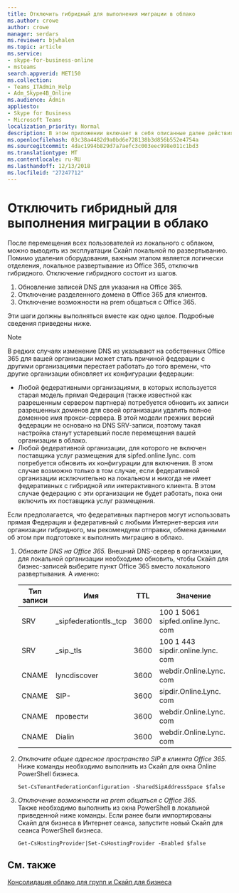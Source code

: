 ```yaml
---
title: Отключить гибридный для выполнения миграции в облако
ms.author: crowe
author: crowe
manager: serdars
ms.reviewer: bjwhalen
ms.topic: article
ms.service:
- skype-for-business-online
- msteams
search.appverid: MET150
ms.collection:
- Teams_ITAdmin_Help
- Adm_Skype4B_Online
ms.audience: Admin
appliesto:
- Skype for Business
- Microsoft Teams
localization_priority: Normal
description: В этом приложении включает в себя описанные далее действия для отключения гибридного как часть облака консолидации для групп и Скайп для бизнеса.
ms.openlocfilehash: 03c38a4482d9a0bd6e728138b3d856b552e4754a
ms.sourcegitcommit: 4dac1994b829d7a7aefc3c003eec998e011c1bd3
ms.translationtype: MT
ms.contentlocale: ru-RU
ms.lasthandoff: 12/13/2018
ms.locfileid: "27247712"
---
```

# <a name="disable-hybrid-to-complete-migration-to-the-cloud"></a>Отключить гибридный для выполнения миграции в облако

После перемещения всех пользователей из локального с облаком, можно выводить из эксплуатации Скайп локальной по развертыванию. Помимо удаления оборудования, важным этапом является логически отделения, локальное развертывание из Office 365, отключив гибридного. Отключение гибридного состоит из шагов.

1. Обновление записей DNS для указания на Office 365.
2. Отключение разделенного домена в Office 365 для клиентов.
3. Отключение возможности на prem общаться с Office 365.


Эти шаги должны выполняться вместе как одно целое. Подробные сведения приведены ниже.

> [!Note] 
> В редких случаях изменение DNS из указывают на собственных Office 365 для вашей организации может стать причиной федерации с другими организациями перестает работать до того времени, что другие организации обновляет их конфигурации федерации:<ul><li>
Любой федеративными организациями, в которых используется старая модель прямая Федерация (также известной как разрешенным сервером партнера) потребуется обновить их записи разрешенных доменов для своей организации удалить полное доменное имя прокси-сервера. В этой модели прежних версий федерации не основано на DNS SRV-записи, поэтому такая настройка станут устаревший после перемещения вашей организации в облако. </li><li>Любой федеративной организации, для которого не включен поставщика услуг размещения для sipfed.online.lync. <span>com потребуется обновить их конфигурации для включения. В этом случае возможно только в том случае, если федеративной организации исключительно на локальном и никогда не имеет федеративных с гибридной или интерактивного клиента. В этом случае федерацию с эти организации не будет работать, пока они включить их поставщика услуг размещения.</li></ul>Если предполагается, что федеративных партнеров могут использовать прямая Федерация и федеративный с любыми Интернет-версия или организации гибридного, мы рекомендуем отправки, обмена данными об этом при подготовке к выполнить миграцию в облако.

1.  *Обновите DNS на Office 365.*
Внешний DNS-сервер в организации, для локальной организации необходимо обновить, чтобы Скайп для бизнес-записей выберите пункт Office 365 вместо локального развертывания. А именно:

    |Тип записи|Имя|TTL|Значение|
    |---|---|---|---|
    |SRV|_sipfederationtls._tcp|3600|100 1 5061 sipfed.online.lync. <span>com|
    |SRV|_sip._tls|3600|100 1 443 sipdir.online.lync. <span>com|
    |CNAME| lyncdiscover|   3600|   webdir.Online.Lync. <span>com|
    |CNAME| SIP-|    3600|   sipdir.Online.Lync. <span>com|
    |CNAME| провести|   3600|   webdir.Online.Lync. <span>com|
    |CNAME| Dialin  |3600|  webdir.Online.Lync. <span>com|

2.  *Отключите общее адресное пространство SIP в клиента Office 365.*
Ниже команды необходимо выполнить из Скайп для окна Online PowerShell бизнеса.

    `Set-CsTenantFederationConfiguration -SharedSipAddressSpace $false`
 
3.  *Отключение возможности на prem общаться с Office 365.*  
Также необходимо выполнить из окна PowerShell в локальной приведенной ниже команды.  Если ранее были импортированы Скайп для бизнеса в Интернет сеанса, запустите новый Скайп для сеанса PowerShell бизнеса.

    `Get-CsHostingProvider|Set-CsHostingProvider -Enabled $false`

## <a name="see-also"></a>См. также

[Консолидация облако для групп и Скайп для бизнеса](cloud-consolidation.md)
